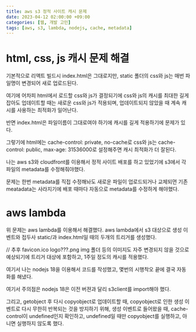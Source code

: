 ```yaml
---
title: aws s3 정적 사이트 캐시 문제
date: 2023-04-12 02:00:00 +09:00
categories: [웹, 개발 고민]
tags: [aws, s3, lambda, nodejs, cache, metadata]
---
```


# html, css, js 캐시 문제 해결

기본적으로 리액트 빌드시 index.html은 그대로지만, static 폴더의 css와 js는 매번 파일명이 변경되어 새로 업로드된다.

여기에 어차피 html에서 로드할 css와 js가 결정되기에 css와 js의 캐시를 최대한 길게 잡아도 업데이트할 때는 새로운 css와 js가 적용되며, 업데이트되지 않았을 때 계속 캐시를 사용하는 최적화가 일어난다.

반면 index.html은 파일이름이 그대로여야 하기에 캐시를 길게 적용하기에 문제가 있다.

그렇기에 html에는 cache-control: private, no-cache로 css와 js는 cache-control: public, max-age: 31536000로 설정해주면 캐시 최적화가 더 잘된다.

나는 aws s3와 cloudfront를 이용해서 정적 사이트 배포를 하고 있었기에 s3에서 각 파일의 metadata를 수정해줘야했다.

문제는 한번 metadata를 직접 수정해놔도 새로운 파일이 업로드되거나 교체되먼 기존 meatadata는 사라지기에 배포 때마다 자동으로 metadata를 수정하게 해야했다.

# aws lambda

위 문제는 aws lambda를 이용해서 해결했다. aws lambda에서 s3 대상으로 생성 이벤트와 접두사 static/과 index.html일 때의 두개의 트리거를 생성했다.

// 추후 favicon.ico logo???.png img 폴더 등의 이미지도 자주 변경되지 않을 것으로 예상되기에 트리거 대상에 포함하고, 1주일 정도의 캐시를 적용했다.

여기서 나는 nodejs 18을 이용해서 코드를 작성했고, 몇번의 시행착오 끝에 결국 자동화를 해냈다.

여기서 주의점은 nodejs 18은 이전 버젼과 달리 s3client를 import해야 했다.

그리고, getobject 후 다시 copyobject로 업데이트할 때, copyobject로 인한 생성 이벤트로 다시 무한히 반복되는 것을 방지하기 위해, 생성 이벤트로 들어왔을 때, cache-control이 undefined인지 확인하고, undefined일 때만 copyobject를 실행하고, 아니면 실행하지 않도록 했다.

